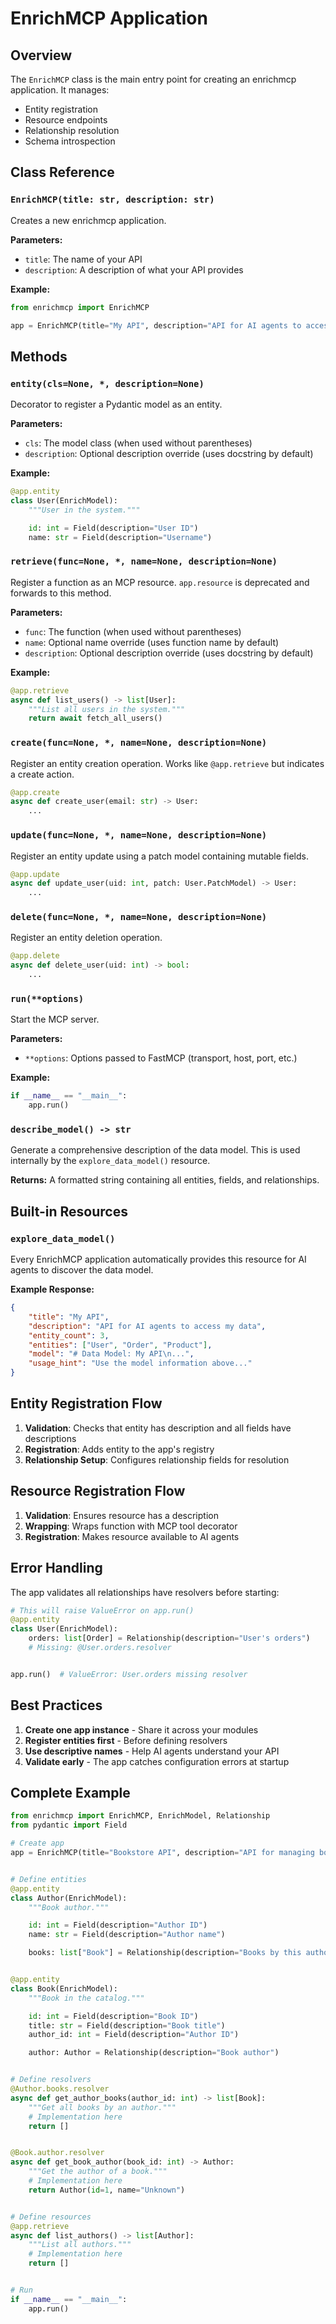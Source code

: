 # EnrichMCP Application

## Overview

The `EnrichMCP` class is the main entry point for creating an enrichmcp application. It manages:

- Entity registration
- Resource endpoints
- Relationship resolution
- Schema introspection

## Class Reference

### `EnrichMCP(title: str, description: str)`

Creates a new enrichmcp application.

**Parameters:**
- `title`: The name of your API
- `description`: A description of what your API provides

**Example:**
```python
from enrichmcp import EnrichMCP

app = EnrichMCP(title="My API", description="API for AI agents to access my data")
```

## Methods

### `entity(cls=None, *, description=None)`

Decorator to register a Pydantic model as an entity.

**Parameters:**
- `cls`: The model class (when used without parentheses)
- `description`: Optional description override (uses docstring by default)

**Example:**
```python
@app.entity
class User(EnrichModel):
    """User in the system."""

    id: int = Field(description="User ID")
    name: str = Field(description="Username")
```

### `retrieve(func=None, *, name=None, description=None)`

Register a function as an MCP resource.
`app.resource` is deprecated and forwards to this method.

**Parameters:**
- `func`: The function (when used without parentheses)
- `name`: Optional name override (uses function name by default)
- `description`: Optional description override (uses docstring by default)

**Example:**
```python
@app.retrieve
async def list_users() -> list[User]:
    """List all users in the system."""
    return await fetch_all_users()
```

### `create(func=None, *, name=None, description=None)`

Register an entity creation operation. Works like `@app.retrieve` but
indicates a create action.

```python
@app.create
async def create_user(email: str) -> User:
    ...
```

### `update(func=None, *, name=None, description=None)`

Register an entity update using a patch model containing mutable fields.

```python
@app.update
async def update_user(uid: int, patch: User.PatchModel) -> User:
    ...
```

### `delete(func=None, *, name=None, description=None)`

Register an entity deletion operation.

```python
@app.delete
async def delete_user(uid: int) -> bool:
    ...
```

### `run(**options)`

Start the MCP server.

**Parameters:**
- `**options`: Options passed to FastMCP (transport, host, port, etc.)

**Example:**
```python
if __name__ == "__main__":
    app.run()
```

### `describe_model() -> str`

Generate a comprehensive description of the data model. This is used internally by the `explore_data_model()` resource.

**Returns:**
A formatted string containing all entities, fields, and relationships.

## Built-in Resources

### `explore_data_model()`

Every EnrichMCP application automatically provides this resource for AI agents to discover the data model.

**Example Response:**
```json
{
    "title": "My API",
    "description": "API for AI agents to access my data",
    "entity_count": 3,
    "entities": ["User", "Order", "Product"],
    "model": "# Data Model: My API\n...",
    "usage_hint": "Use the model information above..."
}
```

## Entity Registration Flow

1. **Validation**: Checks that entity has description and all fields have descriptions
2. **Registration**: Adds entity to the app's registry
3. **Relationship Setup**: Configures relationship fields for resolution

## Resource Registration Flow

1. **Validation**: Ensures resource has a description
2. **Wrapping**: Wraps function with MCP tool decorator
3. **Registration**: Makes resource available to AI agents

## Error Handling

The app validates all relationships have resolvers before starting:

```python
# This will raise ValueError on app.run()
@app.entity
class User(EnrichModel):
    orders: list[Order] = Relationship(description="User's orders")
    # Missing: @User.orders.resolver


app.run()  # ValueError: User.orders missing resolver
```

## Best Practices

1. **Create one app instance** - Share it across your modules
2. **Register entities first** - Before defining resolvers
3. **Use descriptive names** - Help AI agents understand your API
4. **Validate early** - The app catches configuration errors at startup

## Complete Example

```python
from enrichmcp import EnrichMCP, EnrichModel, Relationship
from pydantic import Field

# Create app
app = EnrichMCP(title="Bookstore API", description="API for managing books and authors")


# Define entities
@app.entity
class Author(EnrichModel):
    """Book author."""

    id: int = Field(description="Author ID")
    name: str = Field(description="Author name")

    books: list["Book"] = Relationship(description="Books by this author")


@app.entity
class Book(EnrichModel):
    """Book in the catalog."""

    id: int = Field(description="Book ID")
    title: str = Field(description="Book title")
    author_id: int = Field(description="Author ID")

    author: Author = Relationship(description="Book author")


# Define resolvers
@Author.books.resolver
async def get_author_books(author_id: int) -> list[Book]:
    """Get all books by an author."""
    # Implementation here
    return []


@Book.author.resolver
async def get_book_author(book_id: int) -> Author:
    """Get the author of a book."""
    # Implementation here
    return Author(id=1, name="Unknown")


# Define resources
@app.retrieve
async def list_authors() -> list[Author]:
    """List all authors."""
    # Implementation here
    return []


# Run
if __name__ == "__main__":
    app.run()
```
